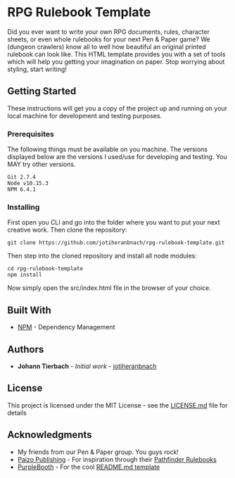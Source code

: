 # RPG Rulebook Template

Did you ever want to write your own RPG documents, rules, character sheets, or even
whole rulebooks for your next Pen & Paper game? We (dungeon crawlers) know all to well
how beautiful an original printed rulebook can look like. This HTML template provides
you with a set of tools which will help you getting your imagination on paper. Stop
worrying about styling, start writing!

## Getting Started

These instructions will get you a copy of the project up and running on your local
machine for development and testing purposes.

### Prerequisites

The following things must be available on you machine. The versions displayed below are the versions I used/use for developing and testing. You MAY try other versions.

```
Git 2.7.4
Node v10.15.3
NPM 6.4.1
```

### Installing

First open you CLI and go into the folder where you want to put your next creative work.
Then clone the repository:

```
git clone https://github.com/jotiheranbnach/rpg-rulebook-template.git
```

Then step into the cloned repository and install all node modules:

```
cd rpg-rulebook-template
npm install
```

Now simply open the src/index.html file in the browser of your choice.

## Built With

* [NPM](https://www.npmjs.com) - Dependency Management

## Authors

* **Johann Tierbach** - *Initial work* - [jotiheranbnach](https://github.com/jotiheranbnach)

## License

This project is licensed under the MIT License - see the [LICENSE.md](LICENSE.md) file for details

## Acknowledgments

* My friends from our Pen & Paper group. You guys rock!
* [Paizo Publishing](https://paizo.com/) - For inspiration through their [Pathfinder Rulebooks](https://paizo.com/pathfinder)
* [PurpleBooth](https://gist.github.com/PurpleBooth) - For the cool [README.md template](https://gist.github.com/PurpleBooth/109311bb0361f32d87a2)
